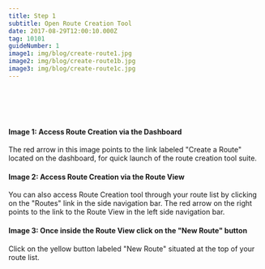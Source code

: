 ```yaml
---
title: Step 1
subtitle: Open Route Creation Tool
date: 2017-08-29T12:00:10.000Z
tag: 10101
guideNumber: 1
image1: img/blog/create-route1.jpg
image2: img/blog/create-route1b.jpg
image3: img/blog/create-route1c.jpg
---
```


# &nbsp; 
#### Image 1: Access Route Creation via the Dashboard
The red arrow in this image points to the link labeled "Create a Route" located on the dashboard, for quick launch of the route creation tool suite.

#### Image 2: Access Route Creation via the Route View
You can also access Route Creation tool through your route list by clicking on the "Routes" link in the side navigation bar. The red arrow on the right points to the link to the Route View in the left side navigation bar.

#### Image 3: Once inside the Route View click on the "New Route" button
Click on the yellow button labeled "New Route" situated at the top of your route list.
